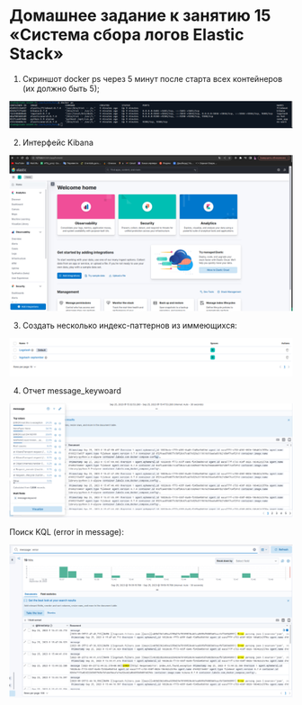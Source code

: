 # Домашнее задание к занятию 15 «Система сбора логов Elastic Stack»

1. Cкриншот docker ps через 5 минут после старта всех контейнеров (их должно быть 5);

![docker ps](./img/ps.png)

2. Интерфейс Kibana

![kibana](./img/kibana.png)

3. Создать несколько индекс-паттернов из иммеющихся:

![index-pat.png](./img/index-pat.png)

4. Отчет message_keywoard

![message](./img/message.png)

Поиск KQL (error in message):

![find](./img/find.png)